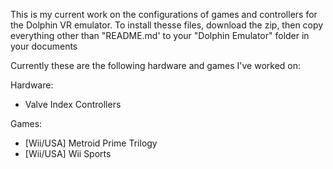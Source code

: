 This is my current work on the configurations of games and controllers for the Dolphin VR emulator. To install thesse files, download the zip, then copy everything other than "README.md' to your "Dolphin Emulator"  folder in your documents

Currently these are the following hardware and games I've worked on:

Hardware:
- Valve Index Controllers

Games:
- [Wii/USA] Metroid Prime Trilogy 
- [Wii/USA] Wii Sports

